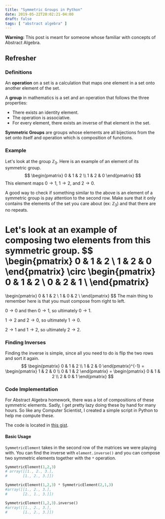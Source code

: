 ```yaml
---
title: "Symmetric Groups in Python"
date: 2019-05-22T20:02:21-04:00
draft: false
tags: [ "abstract algebra" ]
---
```


**Warning:** This post is meant for someone whose familiar with concepts of Abstract Algebra.

## Refresher

### Definitions

An **operation** on a set is a calculation that maps one element in a set onto another element of the set. 

A **group** in mathematics is a set and an operation that follows the three properties:

- There exists an identity element.
- The operation is associative.
- For every element, there exists an inverse of that element in the set.

**Symmetric Groups** are groups whose elements are all bijections from the set onto itself and operation which is composition of functions.

### Example

Let's look at the group $\mathbb{Z}_3$. Here is an example of an element of its symmetric group.
$$
\begin{pmatrix}
0 & 1 & 2 \\
1 & 2 & 0
\end{pmatrix}
$$
This element maps $0 \rightarrow 1$, $1 \rightarrow 2$, and $2 \rightarrow 0$.

A good way to check if something similar to the above is an element of a symmetric group is pay attention to the second row. Make sure that it only contains the elements of the set you care about (ex: $\mathbb{Z}_3$) and that there are no repeats.

Let's look at an example of composing two elements from this symmetric group.
$$
\begin{pmatrix}
0 & 1 & 2 \\
1 & 2 & 0
\end{pmatrix}
\circ
\begin{pmatrix}
0 & 1 & 2 \\
0 & 2 & 1 \\
\end{pmatrix}
=
\begin{pmatrix}
0 & 1 & 2 \\
1 & 0 & 2 \\
\end{pmatrix}
$$
The main thing to remember here is that you must compose from right to left.

$0 \rightarrow 0$ and then $0 \rightarrow 1$, so ultimately $0 \rightarrow 1$.

$1 \rightarrow 2$ and $2 \rightarrow 0$, so ultimately $1 \rightarrow 0$.

$2 \rightarrow 1$ and $1 \rightarrow 2$, so ultimately $2 \rightarrow 2$.

### Finding Inverses

Finding the inverse is simple, since all you need to do is flip the two rows and sort it again.
$$
\begin{pmatrix}
0 & 1 & 2 \\
1 & 2 & 0
\end{pmatrix}^{-1} =
\begin{pmatrix}
1 & 2 & 0 \\
0 & 1 & 2
\end{pmatrix} = 
\begin{pmatrix}
0 & 1 & 2 \\
2 & 0 & 1
\end{pmatrix}
$$

 ### Code Implementation

For Abstract Algebra homework, there was a lot of compositions of these symmetric elements. Sadly, I get pretty lazy doing these by hand for many hours. So like any Computer Scientist, I created a simple script in Python to help me compute these.

The code is located in [this gist](https://gist.github.com/Brandon-Rozek/adf9e1e64e2fbfcd3f8d3bc5da9322bf).

#### Basic Usage

`SymmetricElement` takes in the second row of the matrices we were playing with. You can find the inverse with `element.inverse()` and you can compose two symmetric elements together with the `*` operation.

```python
SymmetricElement(1,2,3)
# array([[1., 2., 3.],
#       [1., 2., 3.]])
```

```python
SymmetricElement(1,2,3) * SymmetricElement(2,1,3)
#array([[1., 2., 3.],
#       [2., 1., 3.]])

```

```python
SymmetricElement(1,2,3).inverse()
#array([[1., 2., 3.],
#       [1., 2., 3.]])
```



